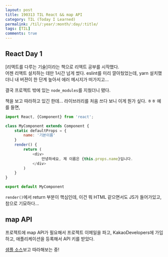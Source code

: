 ```yaml
---
layout: post
title: 190313 TIL React && map API
category: TIL (Today I Learned)
permalink: /til/:year/:month/:day/:title/
tags: [TIL]
comments: true
---
```


## **React Day 1**

[리액트를 다루는 기술]이라는 책으로 리액트 공부를 시작했다.  
어젠 리액트 설치하는 데만 1시간 넘게 썼다. eslint를 미리 깔아뒀었는데, yarn 설치했더니 내 버젼이 한 단계 높아서 에러 메시지가 떠가지고... 

결국 프로젝트 밖에 있는 `node_modules`를 지웠더니 됐다. 

책을 보고 따라하고 있긴 한데... 라이브러리를 처음 쓰다 보니 이게 뭔가 싶다. ㅎㅎ 예를 들면,

```javascript
import React, {Component} from 'react';

class MyComponent extends Component {
    static defaultProps = {
        name: '기본이름'
    }
    render() {
        return (
            <div>
                안녕하세요, 제 이름은 {this.props.name}입니다.
            </div>
        )
    }
}

export default MyComponent
```

`render()`에서 return 부분이 핵심인데, 이건 뭐 HTML 같으면서도 JS가 들어가있고, 참으로 기묘하다...  


## **map API**

프로젝트에 map API가 필요해서 프로젝트 이메일을 파고, KakaoDevelopers에 가입하고, 애플리케이션을 등록해서 API 키를 받았다. 

[샘플 소스](http://apis.map.daum.net/web/sample/keywordList/)보고 따라해보는 중!